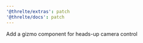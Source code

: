 ```yaml
---
'@threlte/extras': patch
'@threlte/docs': patch
---
```


Add a gizmo component for heads-up camera control
